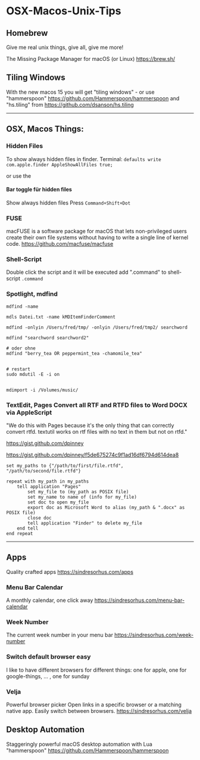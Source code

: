 # OSX-Macos-Unix-Tips


## Homebrew
Give me real unix things, give all, give me more!

The Missing Package Manager for macOS (or Linux)
https://brew.sh/


## Tiling Windows
With the new macos 15 you will get "tiling windows" - or use "hammerspoon" https://github.com/Hammerspoon/hammerspoon and "hs.tiling" from https://github.com/dsanson/hs.tiling


---
## OSX, Macos Things:


### Hidden Files
To show always hidden files in finder.
Terminal:
```defaults write com.apple.finder AppleShowAllFiles true;```

or use the 

#### Bar toggle für hidden files
Show always hidden files
Press ```Command+Shift+Dot```

### FUSE
macFUSE is a software package for macOS that lets non-privileged users create their own file systems without having to write a single line of kernel code. 
https://github.com/macfuse/macfuse

### Shell-Script

Double click the script and it will be executed
add ".command" to shell-script
```.command```


### Spotlight, mdfind


```
mdfind -name

mdls Datei.txt -name kMDItemFinderComment

mdfind -onlyin /Users/fred/tmp/ -onlyin /Users/fred/tmp2/ searchword

mdfind "searchword searchword2"

# oder ohne
mdfind "berry_tea OR peppermint_tea -chamomile_tea"


# restart
sudo mdutil -E -i on


mdimport -i /Volumes/music/
```


### TextEdit, Pages Convert all RTF and RTFD files to Word DOCX via AppleScript

"We do this with Pages because it's the only thing that can correctly convert rtfd. textutil works on rtf files with no text in them but not on rtfd."

https://gist.github.com/dpinney

https://gist.github.com/dpinney/f5de675274c9f1ad16df6794d614dea8

```applescript
set my_paths to {"/path/to/first/file.rtfd", "/path/to/second/file.rtfd"}

repeat with my_path in my_paths
	tell application "Pages"
		set my_file to (my_path as POSIX file)
		set my_name to name of (info for my_file)
		set doc to open my_file
		export doc as Microsoft Word to alias (my_path & ".docx" as POSIX file)
		close doc
		tell application "Finder" to delete my_file
	end tell
end repeat
```

---

## Apps


Quality crafted apps
https://sindresorhus.com/apps

### Menu Bar Calendar
A monthly calendar, one click away
https://sindresorhus.com/menu-bar-calendar

### Week Number
The current week number in your menu bar 
https://sindresorhus.com/week-number

### Switch default browser easy
I like to have different browsers for different things: one for apple, one for google-things, ... , one for sunday


### Velja
Powerful browser picker
Open links in a specific browser or a matching native app. Easily switch between browsers.
https://sindresorhus.com/velja


## Desktop Automation
Staggeringly powerful macOS desktop automation with Lua 
"hammerspoon" https://github.com/Hammerspoon/hammerspoon






